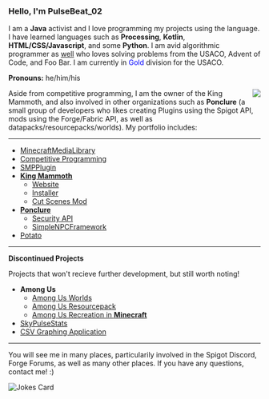 ### **Hello, I'm PulseBeat_02**

I am a **Java** activist and I love programming my projects using the language. I have learned languages such as **Processing**, **Kotlin**, **HTML/CSS/Javascript**, and some **Python**. I am avid algorithmic programmer as [well](https://github.com/PulseBeat02/Competitive-Programming) who loves solving problems from the USACO, Advent of Code, and Foo Bar. I am currently in <span style="color:blue">Gold</span> division for the USACO.

**Pronouns:** he/him/his

<img align="right" src="https://metrics.lecoq.io/pulsebeat02?template=classic&activity=1&languages=1&followup=1&isocalendar=1&activity.limit=5&activity.days=14&activity.filter=all&isocalendar.duration=full-year&languages.colors=github&languages.threshold=0%25&config.animated=true">

Aside from competitive programming, I am the owner of the King Mammoth, and also involved in other organizations such as **Ponclure** (a small group of developers who likes creating Plugins using the Spigot API, mods using the Forge/Fabric API, as well as datapacks/resourcepacks/worlds). My portfolio includes:

---
- [MinecraftMediaLibrary](https://github.com/PulseBeat02/MinecraftMediaLibrary)
- [Competitive Programming](https://github.com/PulseBeat02/Competitive-Programming)
- [SMPPlugin](https://github.com/PulseBeat02/SMP-Plugin)
- [**King Mammoth**](https://king-mammoth.org)
    - [Website](https://github.com/king-mammoth/King-Mammoth-Website)
    - [Installer](https://github.com/king-mammoth/King-Mammoth-Installer)
    - [Cut Scenes Mod](https://github.com/king-mammoth/King-Mammoth-Cut-Scenes)
- [**Ponclure**](https://ponclure.github.io/)
    - [Security API](https://github.com/Ponclure/SecurityCams)
    - [SimpleNPCFramework](https://github.com/Ponclure/Simple-NPC-Framework)
- [Potato](https://github.com/PulseBeat02/Potato)
---

**Discontinued Projects**

Projects that won't recieve further development, but still worth noting!
- **Among Us**
    - [Among Us Worlds](https://github.com/Ponclure/Among-Us-Worlds)
    - [Among Us Resourcepack](https://github.com/Ponclure/Among-Us-Resourcepacks)
    - [Among Us Recreation in **Minecraft**](https://github.com/Ponclure/Minecraft-Among-Us)
- [SkyPulseStats](https://github.com/PulseBeat02/SkyPulseStats)
- [CSV Graphing Application](https://github.com/PulseBeat02/CSV-Grapher)
---

You will see me in many places, particularily involved in the Spigot Discord, Forge Forums, as well as many other places. 
If you have any questions, contact me! :)

![Jokes Card](https://readme-jokes.vercel.app/api)
